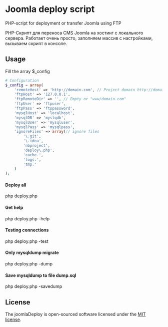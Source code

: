 # Joomla deploy script

PHP-script for deployment or transfer Joomla using FTP

PHP-Скрипт для переноса CMS Joomla на хостинг с локального сервера.
Работает очень просто, заполняем массив с настройками, вызываем скрипт в консоле.

## Usage

Fill the array $_config

```php
# Configuration
$_config = array(
    'remoteHost' => 'http://domain.com', // Project domain http://domain.com
    'ftpHost' => '127.0.0.1',
    'ftpRemoteDir' => '', // Empty or "www/domain.com"
    'ftpUser' => 'ftpuser',
    'ftpPass' => 'ftppassword',
    'mysqlHost' => 'localhost',
    'mysqlDB' => 'myslqdb',
    'mysqlUser' => 'mysqluser',
    'mysqlPass' => 'mysqlpass',
    'ignoreFiles' => array(// ignore files
        '\.git',
		'\.idea',
        'nbproject',
        'deploy\.php',
        'cache.',
        'logs.',
        'tmp.'
    )
);
```

#### Deploy all
php deploy.php

#### Get help
php deploy.php -help

#### Testing connections
php deploy.php -test

#### Only mysqldump migrate
php deploy.php -dump

#### Save mysqldump to file dump.sql
php deploy.php -savedump


## License

The joomlaDeploy is open-sourced software licensed under the [MIT license](http://opensource.org/licenses/MIT).
